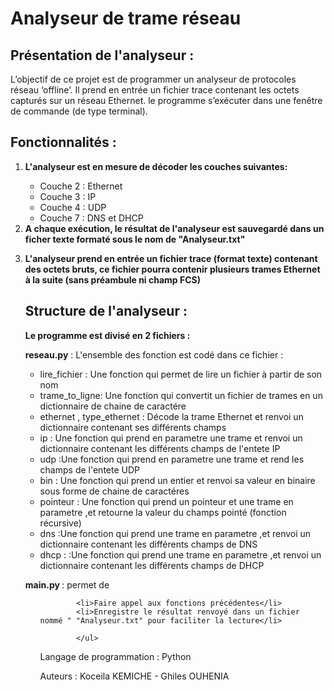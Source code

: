 # Analyseur de trame réseau
   ## Présentation de l'analyseur :

<p>	 L’objectif de ce projet est de programmer un analyseur de protocoles réseau
	 ‘offline’. Il prend en entrée un fichier trace contenant les octets capturés
	 sur un réseau Ethernet. le programme s’exécuter dans une
	 fenêtre de commande (de type terminal). </p>

   ## Fonctionnalités :
   <ol>
	<li><strong> L'analyseur est  en mesure de décoder les couches suivantes: </strong></li>
	<ul>
	<li> Couche 2 : Ethernet</li>
	<li>Couche 3 : IP</li>
	<li>Couche 4 : UDP</li>
	<li>Couche 7 : DNS et DHCP</li>
	</ul>
    <li><strong> A chaque exécution, le résultat de l'analyseur est sauvegardé dans un
	    ficher texte formaté sous le nom de "Analyseur.txt" </strong></li>

  <strong><li> L'analyseur prend en entrée un fichier trace (format texte) contenant des octets
	   bruts, ce fichier pourra contenir plusieurs
		trames Ethernet à la suite (sans préambule ni champ FCS) </strong></li>

   ## Structure de l'analyseur :

<strong> Le programme est divisé en 2 fichiers :</strong>
		
<p> <strong> reseau.py</strong> : L'ensemble des fonction est codé dans ce fichier :</p>
	<ul>
		<li>lire_fichier : Une fonction qui permet de lire un fichier à partir de son nom</li>		
	        <li> trame_to_ligne: Une fonction qui  convertit un fichier de trames en un dictionnaire de chaine de caractére </li>				
		<li>ethernet , type_ethernet : Décode la trame Ethernet et renvoi un dictionnaire contenant ses différents champs</li>
		<li>ip : Une fonction qui prend en parametre une trame et renvoi un dictionnaire contenant les différents champs de l'entete  IP</li>
		<li>udp :Une fonction qui prend en parametre une trame et rend les champs de l'entete UDP</li>
		<li>bin : Une fonction qui prend un entier et renvoi sa valeur en binaire sous forme de chaine de caractéres</li>
		<li>pointeur : Une fonction qui prend un pointeur et une trame en parametre ,et retourne la valeur du champs pointé (fonction récursive)</li>
		<li>dns :Une fonction qui prend une trame en parametre ,et renvoi un dictionnaire contenant les différents champs de DNS</li>
		<li>dhcp : :Une fonction qui prend une trame en parametre ,et renvoi un dictionnaire contenant les différents champs de DHCP</li>
	</ul>

<p> <strong> main.py </strong>: permet de </p>
			<ul> 
	
			<li>Faire appel aux fonctions précédentes</li>	
			<li>Enregistre le résultat renvoyé dans un fichier nommé " "Analyseur.txt" pour faciliter la lecture</li>
	
			</ul>

   Langage de programmation : Python 

   Auteurs : Koceila KEMICHE - Ghiles OUHENIA
	
